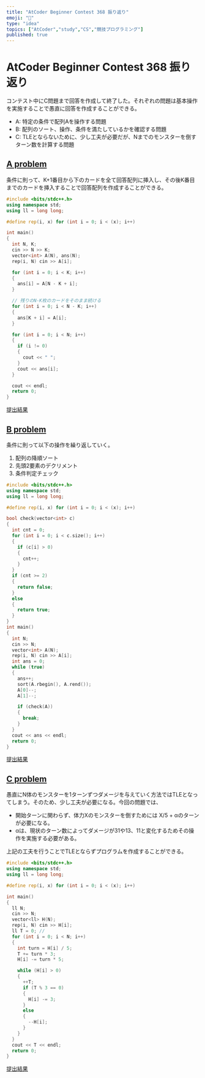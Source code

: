 ```yaml
---
title: "AtCoder Beginner Contest 368 振り返り"
emoji: "📒"
type: "idea"
topics: ["AtCoder","study","CS","競技プログラミング"]
published: true
---
```


# AtCoder Beginner Contest 368 振り返り

コンテスト中にC問題まで回答を作成して終了した。それぞれの問題は基本操作を実施することで愚直に回答を作成することができる。

- A: 特定の条件で配列Aを操作する問題
- B: 配列のソート、操作、条件を満たしているかを確認する問題
- C: TLEとならないために、少し工夫が必要だが、Nまでのモンスターを倒すターン数を計算する問題

## [A problem](https://atcoder.jp/contests/abc368/tasks/368_a)

条件に則って、K+1番目から下のカードを全て回答配列に挿入し、その後K番目までのカードを挿入することで回答配列を作成することができる。

```cpp
#include <bits/stdc++.h>
using namespace std;
using ll = long long;

#define rep(i, x) for (int i = 0; i < (x); i++)

int main()
{
  int N, K;
  cin >> N >> K;
  vector<int> A(N), ans(N);
  rep(i, N) cin >> A[i];

  for (int i = 0; i < K; i++)
  {
    ans[i] = A[N - K + i];
  }

  // 残りのN-K枚のカードをそのまま続ける
  for (int i = 0; i < N - K; i++)
  {
    ans[K + i] = A[i];
  }

  for (int i = 0; i < N; i++)
  {
    if (i != 0)
    {
      cout << " ";
    }
    cout << ans[i];
  }

  cout << endl;
  return 0;
}
```

[提出結果](https://atcoder.jp/contests/abc368/submissions/57039964)

## [B problem](https://atcoder.jp/contests/abc368/tasks/368_b)

条件に則って以下の操作を繰り返していく。

1. 配列の降順ソート
2. 先頭2要素のデクリメント
3. 条件判定チェック

```cpp
#include <bits/stdc++.h>
using namespace std;
using ll = long long;

#define rep(i, x) for (int i = 0; i < (x); i++)

bool check(vector<int> c)
{
  int cnt = 0;
  for (int i = 0; i < c.size(); i++)
  {
    if (c[i] > 0)
    {
      cnt++;
    }
  }
  if (cnt >= 2)
  {
    return false;
  }
  else
  {
    return true;
  }
}
int main()
{
  int N;
  cin >> N;
  vector<int> A(N);
  rep(i, N) cin >> A[i];
  int ans = 0;
  while (true)
  {
    ans++;
    sort(A.rbegin(), A.rend());
    A[0]--;
    A[1]--;

    if (check(A))
    {
      break;
    }
  }
  cout << ans << endl;
  return 0;
}

```

[提出結果](https://atcoder.jp/contests/abc368/submissions/57053512)

## [C problem](https://atcoder.jp/contests/abc368/tasks/368_c)

愚直にN体のモンスターを1ターンずつダメージを与えていく方法ではTLEとなってしまう。そのため、少し工夫が必要になる。今回の問題では、

- 開始ターンに関わらず、体力Xのモンスターを倒すためには X/5 + αのターンが必要になる。
- αは、現状のターン数によってダメージが31や13、11と変化するためその操作を実施する必要がある。

上記の工夫を行うことでTLEとならずプログラムを作成することができる。

```cpp
#include <bits/stdc++.h>
using namespace std;
using ll = long long;

#define rep(i, x) for (int i = 0; i < (x); i++)

int main()
{
  ll N;
  cin >> N;
  vector<ll> H(N);
  rep(i, N) cin >> H[i];
  ll T = 0; //
  for (int i = 0; i < N; i++)
  {
    int turn = H[i] / 5;
    T += turn * 3;
    H[i] -= turn * 5;

    while (H[i] > 0)
    {
      ++T;
      if (T % 3 == 0)
      {
        H[i] -= 3;
      }
      else
      {
        --H[i];
      }
    }
  }
  cout << T << endl;
  return 0;
}
```

[提出結果](https://atcoder.jp/contests/abc368/submissions/57364856)
